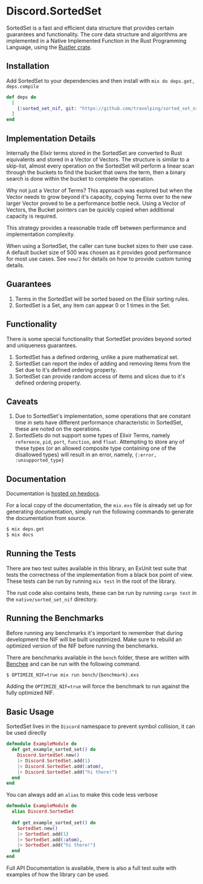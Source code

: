 # Discord.SortedSet

SortedSet is a fast and efficient data structure that provides certain guarantees and
functionality.  The core data structure and algorithms are implemented in a Native Implemented
Function in the Rust Programming Language, using the [Rustler crate](https://github.com/hansihe/rustler).

## Installation

Add SortedSet to your dependencies and then install with `mix do deps.get, deps.compile`

```elixir
def deps do
  [
    {:sorted_set_nif, git: "https://github.com/travelping/sorted_set_nif.git"}
  ]
end
```

## Implementation Details

Internally the Elixir terms stored in the SortedSet are converted to Rust equivalents and
stored in a Vector of Vectors.  The structure is similar to a skip-list, almost every operation
on the SortedSet will perform a linear scan through the buckets to find the bucket that owns the
term, then a binary search is done within the bucket to complete the operation.

Why not just a Vector of Terms?  This approach was explored but when the Vector needs to grow
beyond it's capacity, copying Terms over to the new larger Vector proved to be a performance
bottle neck.  Using a Vector of Vectors, the Bucket pointers can be quickly copied when
additional capacity is required.

This strategy provides a reasonable trade off between performance and implementation complexity.

When using a SortedSet, the caller can tune bucket sizes to their use case.  A default bucket
size of 500 was chosen as it provides good performance for most use cases.  See `new/2` for
details on how to provide custom tuning details.

## Guarantees

1.  Terms in the SortedSet will be sorted based on the Elixir sorting rules.
2.  SortedSet is a Set, any item can appear 0 or 1 times in the Set.

## Functionality

There is some special functionality that SortedSet provides beyond sorted and uniqueness
guarantees.

1.  SortedSet has a defined ordering, unlike a pure mathematical set.
2.  SortedSet can report the index of adding and removing items from the Set due to it's defined
    ordering property.
3.  SortedSet can provide random access of items and slices due to it's defined ordering
    property.

## Caveats

1.  Due to SortedSet's implementation, some operations that are constant time in sets have
    different performance characteristic in SortedSet, these are noted on the operations.
2.  SortedSets do not support some types of Elixir Terms, namely `reference`, `pid`, `port`,
    `function`, and `float`.  Attempting to store any of these types (or an allowed composite
    type containing one of the disallowed types) will result in an error, namely,
    `{:error, :unsupported_type}`

## Documentation

Documentation is [hosted on hexdocs](https://hexdocs.pm/sorted_set_nif).

For a local copy of the documentation, the `mix.exs` file is already set up for  generating 
documentation, simply run the following commands to generate the documentation from source.

```bash
$ mix deps.get
$ mix docs
```

## Running the Tests

There are two test suites available in this library, an ExUnit test suite that tests the 
correctness of the implementation from a black box point of view.  These tests can be run by 
running `mix test` in the root of the library.

The rust code also contains tests, these can be run by running `cargo test` in the 
`native/sorted_set_nif` directory.

## Running the Benchmarks

Before running any benchmarks it's important to remember that during development the NIF will be 
built unoptimized.  Make sure to rebuild an optimized version of the NIF before running the 
benchmarks.

There are benchmarks available in the `bench` folder, these are written with 
[Benchee](https://github.com/PragTob/benchee) and can be run with the following command.

```bash
$ OPTIMIZE_NIF=true mix run bench/{benchmark}.exs
```

Adding the `OPTIMIZE_NIF=true` will force the benchmark to run against the fully optimized NIF.

## Basic Usage

SortedSet lives in the `Discord` namespace to prevent symbol collision, it can be used directly 

```elixir
defmodule ExampleModule do
  def get_example_sorted_set() do
    Discord.SortedSet.new()
    |> Discord.SortedSet.add(1)
    |> Discord.SortedSet.add(:atom),
    |> Discord.SortedSet.add("hi there!")
  end
end
```

You can always add an `alias` to make this code less verbose

```elixir
defmodule ExampleModule do
  alias Discord.SortedSet
  
  def get_example_sorted_set() do
    SortedSet.new()
    |> SortedSet.add(1)
    |> SortedSet.add(:atom),
    |> SortedSet.add("hi there!")
  end
end
```

Full API Documentation is available, there is also a full test suite with examples of how the 
library can be used.
